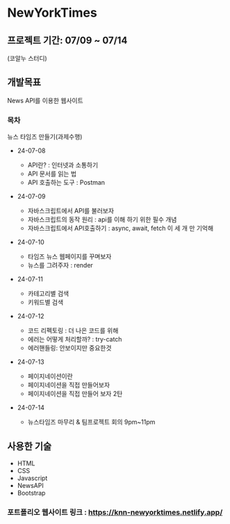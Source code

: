 # NewYorkTimes

## 프로젝트 기간: 07/09 ~ 07/14

(코알누 스터디)

## 개발목표

News API를 이용한 웹사이트

### 목차

뉴스 타임즈 만들기(과제수행)

- 24-07-08

  - API란? : 인터넷과 소통하기
  - API 문서를 읽는 법
  - API 호출하는 도구 : Postman

- 24-07-09

  - 자바스크립트에서 API를 불러보자
  - 자바스크립트의 동작 원리 : api를 이해 하기 위한 필수 개념
  - 자바스크립트에서 API호출하기 : async, await, fetch 이 세 개 만 기억해

- 24-07-10

  - 타임즈 뉴스 웹페이지를 꾸며보자
  - 뉴스를 그려주자 : render

- 24-07-11

  - 카테고리별 검색
  - 키워드별 검색

- 24-07-12

  - 코드 리펙토링 : 더 나은 코드를 위해
  - 에러는 어떻게 처리할까? : try-catch
  - 에러핸들링: 안보이지만 중요한것

- 24-07-13

  - 페이지네이션이란
  - 페이지네이션을 직접 만들어보자
  - 페이지네이션을 직접 만들어 보자 2탄

- 24-07-14

  - 뉴스타임즈 마무리 & 팀프로젝트 회의 9pm~11pm

## 사용한 기술

- HTML
- CSS
- Javascript
- NewsAPI
- Bootstrap

### 포트폴리오 웹사이트 링크 : <https://knn-newyorktimes.netlify.app/>
